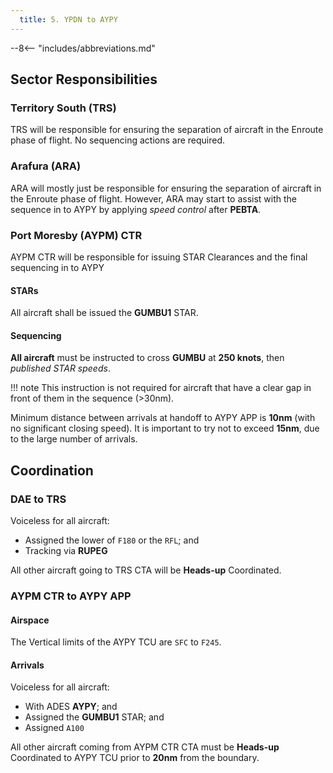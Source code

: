 ```yaml
---
  title: 5. YPDN to AYPY
---
```


--8<-- "includes/abbreviations.md"

## Sector Responsibilities
### Territory South (TRS)
TRS will be responsible for ensuring the separation of aircraft in the Enroute phase of flight. No sequencing actions are required.

### Arafura (ARA)
ARA will mostly just be responsible for ensuring the separation of aircraft in the Enroute phase of flight. However, ARA may start to assist with the sequence in to AYPY by applying *speed control* after **PEBTA**.

### Port Moresby (AYPM) CTR
AYPM CTR will be responsible for issuing STAR Clearances and the final sequencing in to AYPY

#### STARs
All aircraft shall be issued the **GUMBU1** STAR.  

#### Sequencing
**All aircraft** must be instructed to cross **GUMBU** at **250 knots**, then *published STAR speeds*.

!!! note
    This instruction is not required for aircraft that have a clear gap in front of them in the sequence (>30nm).

Minimum distance between arrivals at handoff to AYPY APP is **10nm** (with no significant closing speed). It is important to try not to exceed **15nm**, due to the large number of arrivals.

## Coordination
### DAE to TRS
Voiceless for all aircraft:

- Assigned the lower of `F180` or the `RFL`; and  
- Tracking via **RUPEG**

All other aircraft going to TRS CTA will be **Heads-up** Coordinated.

### AYPM CTR to AYPY APP
#### Airspace
The Vertical limits of the AYPY TCU are `SFC` to `F245`.

#### Arrivals
Voiceless for all aircraft:

- With ADES **AYPY**; and  
- Assigned the **GUMBU1** STAR; and  
- Assigned `A100`

All other aircraft coming from AYPM CTR CTA must be **Heads-up** Coordinated to AYPY TCU prior to **20nm** from the boundary.